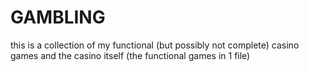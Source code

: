 # GAMBLING
this is a collection of my functional (but possibly not complete) casino games and the casino itself (the functional games in 1 file)
